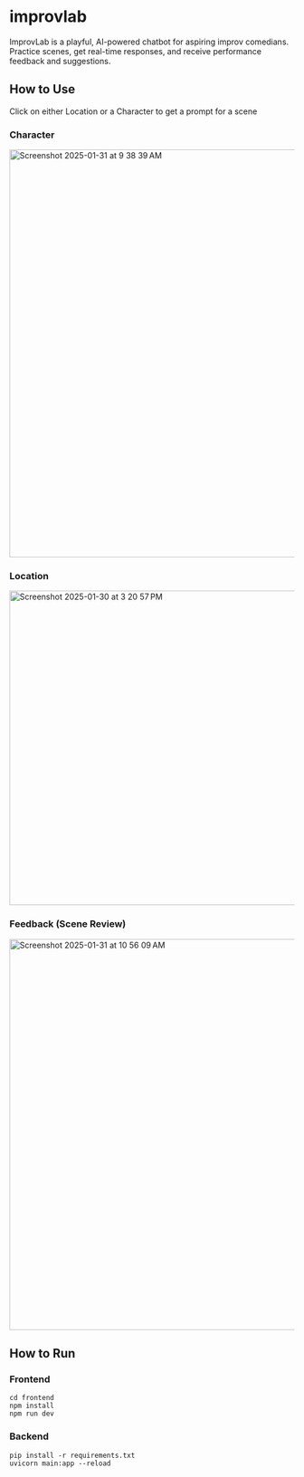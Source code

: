 # improvlab
ImprovLab is a playful, AI-powered chatbot for aspiring improv comedians. Practice scenes, get real-time responses, and receive performance feedback and suggestions.

## How to Use
Click on either Location or a Character to get a prompt for a scene

### Character
<img width="721" alt="Screenshot 2025-01-31 at 9 38 39 AM" src="https://github.com/user-attachments/assets/4d0fd517-3611-4001-b77c-e5241927e243" />

### Location
<img width="556" alt="Screenshot 2025-01-30 at 3 20 57 PM" src="https://github.com/user-attachments/assets/38cb772f-8a3e-488a-b1fc-b89d8e9ade07" />

### Feedback (Scene Review)
<img width="691" alt="Screenshot 2025-01-31 at 10 56 09 AM" src="https://github.com/user-attachments/assets/cd9bac9e-3e40-47de-8702-ea33de982804" />

## How to Run
### Frontend
```
cd frontend 
npm install
npm run dev
```

### Backend
```
pip install -r requirements.txt
uvicorn main:app --reload
```

